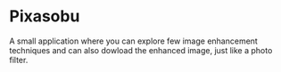 # Pixasobu
A small application where you can explore few image enhancement techniques and can also dowload the enhanced image, just like a photo filter.
